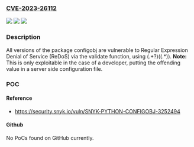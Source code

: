 ### [CVE-2023-26112](https://cve.mitre.org/cgi-bin/cvename.cgi?name=CVE-2023-26112)
![](https://img.shields.io/static/v1?label=Product&message=configobj&color=blue)
![](https://img.shields.io/static/v1?label=Version&message=0%3C%20*%20&color=brighgreen)
![](https://img.shields.io/static/v1?label=Vulnerability&message=Regular%20Expression%20Denial%20of%20Service%20(ReDoS)&color=brighgreen)

### Description

All versions of the package configobj are vulnerable to Regular Expression Denial of Service (ReDoS) via the validate function, using (.+?)\((.*)\). **Note:** This is only exploitable in the case of a developer, putting the offending value in a server side configuration file.

### POC

#### Reference
- https://security.snyk.io/vuln/SNYK-PYTHON-CONFIGOBJ-3252494

#### Github
No PoCs found on GitHub currently.

